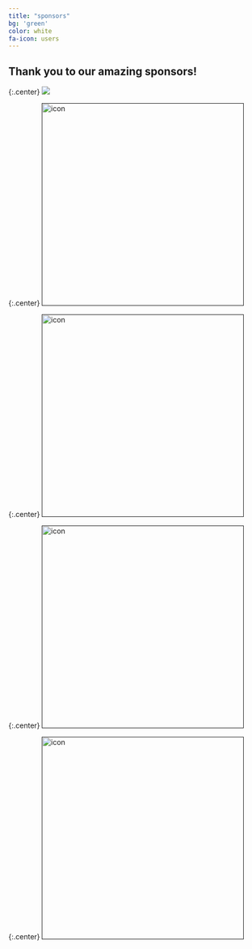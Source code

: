```yaml
---
title: "sponsors"
bg: 'green'
color: white
fa-icon: users
---
```


## Thank you to our amazing sponsors!

{:.center}
<a href="">
   <img src="https://github.com/WCSD6/TheGreeleyBlendedLearningSummit/blob/gh-pages/img/EE%20logo%20transparent%20background.png?raw=true">
</a>

{:.center}
<a href="">
   <img src="https://github.com/WCSD6/TheGreeleyBlendedLearningSummit/blob/gh-pages/img/STMathLogo.png?raw=true" alt="icon" style="width:400px;">
</a>

{:.center}
<a href="">
   <img src="https://github.com/WCSD6/TheGreeleyBlendedLearningSummit/blob/gh-pages/img/Lexia_RS_Logo-2015_F-L.png?raw=true" alt="icon" style="width:400px;">
</a>

{:.center}
<a href="">
   <img src="https://static1.squarespace.com/static/545153e4e4b009dd790f05b6/t/54527828e4b0bea70c629789/1414690856852/reading+plus.png" alt="icon" style="width:400px;">
</a>

{:.center}
<a href="">
   <img src="https://www.google.com/url?sa=i&rct=j&q=&esrc=s&source=images&cd=&cad=rja&uact=8&ved=0ahUKEwjlk9Or6q_PAhVIxGMKHWduCJcQjRwIBw&url=http%3A%2F%2Fwww.getfueled.com%2Fpeak%2F&psig=AFQjCNGDBo0nZiaXp0GZa3yS0Fd1wcUbww&ust=1475075430775258" alt="icon" style="width:400px;">
</a>




